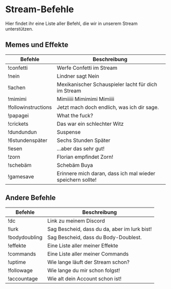 # Stream-Befehle

Hier findet ihr eine Liste aller Befehl, die wir in unserem Stream unterstützen.

## Memes und Effekte
| Befehle | Beschreibung | 
| ----------- | ----------- | 
| !confetti  | Werfe Confetti im Stream | 
| !nein | Lindner sagt Nein | 
| !lachen | Mexikanischer Schauspieler lacht für dich im Stream | 
| !mimimi | Mimiiiii Mimimimi Mimiiii | 
| !followinstructions | Jetzt mach doch endlich, was ich dir sage. | 
| !papagei | What the fuck? | 
| !crickets | Das war ein schlechter Witz | 
| !dundundun | Suspense | 
| !6stundenspäter | Sechs Stunden Später | 
| !lesen | ...aber das sehr gut! | 
| !zorn | Florian empfindet Zorn! | 
| !schebäm | Schebäm Buya | 
| !gamesave | Erinnere mich daran, dass ich mal wieder speichern sollte! | 

## Andere Befehle
| Befehle | Beschreibung | 
| ----------- | ----------- | 
| !dc | Link zu meinem Discord |
| !lurk | Sag Bescheid, dass du da, aber im lurk bist! |
| !bodydoubling | Sag Bescheid, dass du Body-Doublest. |
| !effekte | Eine Liste aller meiner Effekte |
| !commands | Eine Liste aller meiner Commands |
| !uptime | Wie lange läuft der Stream schon? |
| !followage | Wie lange du mir schon folgst! |
| !accountage | Wie alt dein Account schon ist! |
